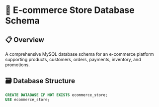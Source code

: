 # 🛒 E-commerce Store Database Schema

## 📋 Overview
A comprehensive MySQL database schema for an e-commerce platform supporting products, customers, orders, payments, inventory, and promotions.

## 🗃️ Database Structure

```sql
CREATE DATABASE IF NOT EXISTS ecommerce_store;
USE ecommerce_store;

